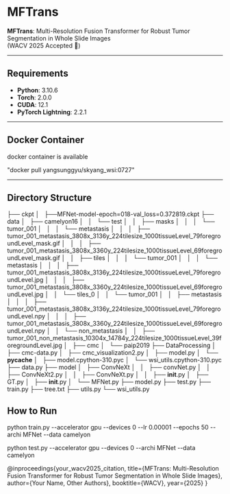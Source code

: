 # MFTrans

**MFTrans**: Multi-Resolution Fusion Transformer for Robust Tumor Segmentation in Whole Slide Images  
(WACV 2025 Accepted 🎉)

---

## Requirements

- **Python**: 3.10.6  
- **Torch**: 2.0.0  
- **CUDA**: 12.1  
- **PyTorch Lightning**: 2.2.1  

---

## Docker Container
docker container is available 

"docker pull yangsunggyu/skyang_wsi:0727"

---
## Directory Structure

├── ckpt
│   ├──MFNet-model-epoch=018-val_loss=0.372819.ckpt
├── data
│   ├── camelyon16
│   │   └── test
│   │       ├── masks
│   │       │   └── tumor_001
│   │       │       └── metastasis
│   │       │           ├── tumor_001_metastasis_3808x_3136y_224tilesize_1000tissueLevel_79foregroundLevel_mask.gif
│   │       │           ├── tumor_001_metastasis_3808x_3360y_224tilesize_1000tissueLevel_69foregroundLevel_mask.gif
│   │       ├── tiles
│   │       │   └── tumor_001
│   │       │       └── metastasis
│   │       │           ├── tumor_001_metastasis_3808x_3136y_224tilesize_1000tissueLevel_79foregroundLevel.jpg
│   │       │           ├── tumor_001_metastasis_3808x_3360y_224tilesize_1000tissueLevel_69foregroundLevel.jpg
│   │       └── tiles_0
│   │           └── tumor_001
│   │               ├── metastasis
│   │               │   ├── tumor_001_metastasis_3808x_3136y_224tilesize_1000tissueLevel_79foregroundLevel.npy
│   │               │   ├── tumor_001_metastasis_3808x_3360y_224tilesize_1000tissueLevel_69foregroundLevel.npy
│   │               └── non_metastasis
│   │                   ├── tumor_001_non_metastasis_10304x_14784y_224tilesize_1000tissueLevel_39foregroundLevel.jpg
│   ├── cmc
│   └── paip2019
├── DataProcessing
│   ├── cmc-data.py
│   ├── cmc_visualization2.py
│   ├── model.py
│   └── __pycache__
│       ├── model.cpython-310.pyc
│       └── wsi_utils.cpython-310.pyc
├── data.py
├── model
│   ├── ConvNeXt
│   │   ├── convNet.py
│   │   ├── ConvNeXt2.py
│   │   ├── ConvNeXt.py
│   │   ├── __init__.py
│   ├── GT.py
│   ├── __init__.py
│   └── MFNet.py
├── model.py
├── test.py
├── train.py
├── tree.txt
├── utils.py
└── wsi_utils.py

## How to Run

  python train.py --accelerator gpu --devices 0 --lr 0.00001 --epochs 50 --archi MFNet --data camelyon
  
  python test.py --accelerator gpu --devices 0 --archi MFNet --data camelyon


@inproceedings{your_wacv2025_citation,
  title={MFTrans: Multi-Resolution Fusion Transformer for Robust Tumor Segmentation in Whole Slide Images},
  author={Your Name, Other Authors},
  booktitle={WACV},
  year={2025}
}
